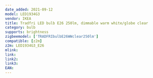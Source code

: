 ```yaml
---
date_added: 2021-09-12
model: LED1934G3
vendor: IKEA
title: Tradfri LED bulb E26 250lm, dimmable warm white/globe clear
category: bulb
supports: brightness
zigbeemodel: ['TRADFRIbulbE26WWclear250lm']
compatible: [z2m]
z2m: LED1934G3_E26
mlink: 
link: 
link2: 
link3: 
EAN: 
---
```

